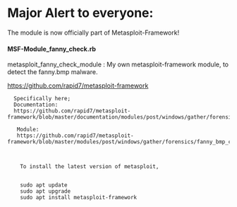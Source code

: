 # Major Alert to everyone:

 The module is now officially part of Metasploit-Framework!


#### MSF-Module_fanny_check.rb
metasploit_fanny_check_module :  My own metasploit-framework module,  to detect the fanny.bmp malware.

 https://github.com/rapid7/metasploit-framework
                            

      Specifically here;
      Documentation:
      https://github.com/rapid7/metasploit-framework/blob/master/documentation/modules/post/windows/gather/forensics/fanny_bmp_check.md
                         
       Module:
       https://github.com/rapid7/metasploit-framework/blob/master/modules/post/windows/gather/forensics/fanny_bmp_check.rb



        To install the latest version of metasploit,


        sudo apt update
        sudo apt upgrade
        sudo apt install metasploit-framework
